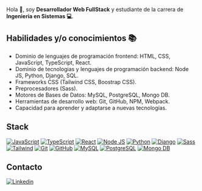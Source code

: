 Hola 👋, soy **Desarrollador Web FullStack** y estudiante de la carrera de **Ingenieria en Sistemas 💻**.

## Habilidades y/o conocimientos 📚

* Dominio de lenguajes de programación frontend: HTML, CSS, JavaScript, TypeScript, React.
* Dominio de tecnologias y lenguajes de programación backend: Node JS, Python, Django, SQL.
* Frameworks CSS (Tailwind CSS, Boostrap CSS).
* Preprocesadores (Sass).
* Motores de Bases de Datos: MySQL, PostgreSQL, Mongo DB.
* Herramientas de desarrollo web: Git, GitHub, NPM, Webpack.
* Capacidad para aprender y adaptarse a nuevas tecnologías.

## Stack

[![JavaScript](https://img.shields.io/badge/JavaScript-F7DF1E?style=for-the-badge&logo=javascript&logoColor=telow&labelColor=101010)]()
[![TypeScript](https://img.shields.io/badge/TypeScript-007ACC?style=for-the-badge&logo=typescript&logoColor=blue&labelColor=101010)]()
[![React](https://img.shields.io/badge/react-61dbfb?style=for-the-badge&logo=react&logoColor&labelColor=101010)]()
[![Node JS](https://img.shields.io/badge/Node_JS-215532?style=for-the-badge&logo=node.js&logoColor=&labelColor=101010)]()
[![Python](https://img.shields.io/badge/Python-346476?style=for-the-badge&logo=python&logoColor=ffde57&labelColor=101010)]()
[![Django](https://img.shields.io/badge/django-00684A?style=for-the-badge&logo=django&logoColor&labelColor=101010)]()
[![Sass](https://img.shields.io/badge/sass-c69?style=for-the-badge&logo=sass&logoColor=&labelColor=101010)]()
[![Tailwind](https://img.shields.io/badge/tailwindcss-21b3e4?style=for-the-badge&logo=tailwindcss&logoColor=&labelColor=101010)]()
[![Git](https://img.shields.io/badge/git-f34f29?style=for-the-badge&logo=git&logoColor=orange&labelColor=101010)]()
[![GitHub](https://img.shields.io/badge/github-fff?style=for-the-badge&logo=github&logoColor=white&labelColor=101010)]()
[![MySQL](https://img.shields.io/badge/mysql-00758f?style=for-the-badge&logo=mysql&logoColor=white&labelColor=101010)]()
[![PostgreSQL](https://img.shields.io/badge/PostgreSQL-0064a5?style=for-the-badge&logo=postgresql&logoColor=white&labelColor=101010)]()
[![Mongo DB](https://img.shields.io/badge/MongoDB-00684A?style=for-the-badge&logo=mongodb&logoColor&labelColor=101010)]()

## Contacto
[![Linkedin](https://img.shields.io/badge/linkedin-0e76a8?style=for-the-badge&logo=linkedin&logoColor&labelColor=101010)](https://www.linkedin.com/in/maykel-cintron/ "Visita mi perfil de LinkedIn")
